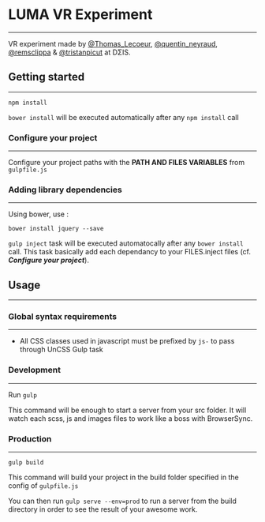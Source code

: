 # LUMA VR Experiment
---

VR experiment made by [@Thomas_Lecoeur](https://twitter.com/Thomas_Lecoeur), [@quentin_neyraud](https://twitter.com/quentin_neyraud), [@remsclippa](https://twitter.com/remsclippa) & [@tristanpicut](https://twitter.com/tristanpicut) at DΣIS.

## Getting started
---

```
npm install
```

`bower install` will be executed automatically after any `npm install` call

### Configure your project
---

Configure your project paths with the __PATH AND FILES VARIABLES__ from
`gulpfile.js`

### Adding library dependencies
---

Using bower, use :

```
bower install jquery --save
```

`gulp inject` task will be executed automatocally after any `bower install`
call. This task basically add each dependancy to your FILES.inject
files (cf. *__Configure your project__*).

## Usage
---

### Global syntax requirements
---

- All CSS classes used in javascript must be prefixed by `js-` to pass through
UnCSS Gulp task

### Development
---

Run `gulp`

This command will be enough to start a server from your src folder. It will
watch each scss, js and images files to work like a boss with BrowserSync.

### Production
---

```gulp build```

This command will build your project in the build folder specified in the config
of `gulpfile.js`

You can then run `gulp serve --env=prod` to run a server from the build
directory in order to see the result of your awesome work.